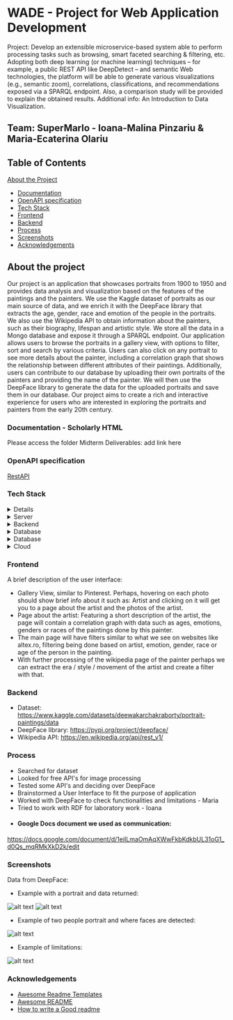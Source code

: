 # WADE - Project for Web Application Development
Project: 
Develop an extensible microservice-based system able to perform processing tasks such as browsing, smart faceted searching & filtering, etc. Adopting both deep learning (or machine learning) techniques – for example, a public REST API like DeepDetect – and semantic Web technologies, the platform will be able to generate various visualizations (e.g., semantic zoom), correlations, classifications, and recommendations exposed via a SPARQL endpoint. Also, a comparison study will be provided to explain the obtained results. Additional info: An Introduction to Data Visualization.
## Team: SuperMarIo - Ioana-Malina Pinzariu & Maria-Ecaterina Olariu

## Table of Contents
[About the Project](#about-the-project)
  * [Documentation](#documentation)
  * [OpenAPI specification](#openapi-specification)
  * [Tech Stack](#tech-stack)
  * [Frontend](#frontend)
  * [Backend](#backend)
  * [Process](#process)
  * [Screenshots](#screenshots)
  * [Acknowledgements](#acknowledgements)


## About the project

Our project is an application that showcases portraits from 1900 to 1950 and provides data analysis and visualization based on the features of the paintings and the painters. We use the Kaggle dataset of portraits as our main source of data, and we enrich it with the DeepFace library that extracts the age, gender, race and emotion of the people in the portraits. We also use the Wikipedia API to obtain information about the painters, such as their biography, lifespan and artistic style. We store all the data in a Mongo database and expose it through a SPARQL endpoint. Our application allows users to browse the portraits in a gallery view, with options to filter, sort and search by various criteria. Users can also click on any portrait to see more details about the painter, including a correlation graph that shows the relationship between different attributes of their paintings. Additionally, users can contribute to our database by uploading their own portraits of the painters and providing the name of the painter. We will then use the DeepFace library to generate the data for the uploaded portraits and save them in our database. Our project aims to create a rich and interactive experience for users who are interested in exploring the portraits and painters from the early 20th century.

### Documentation - Scholarly HTML
Please access the folder Midterm Deliverables:
add link here

### OpenAPI specification

<a href="https://app.swaggerhub.com/apis/IOANAMALINA629/ImpWAPI/1">RestAPI<a>

### Tech Stack

<details>
  <summary>Client</summary>
  <ul>
    <li><a href="https://www.typescriptlang.org/">Typescript</a></li>
  </ul>
</details>

<details>
  <summary>Server</summary>
  <ul>
    <li><a href="https://www.typescriptlang.org/">Typescript</a></li>
  </ul>
</details>

<details>
  <summary>Backend</summary>
  <ul>
    <li><a href="https://dotnet.microsoft.com/en-us/">.NET</a></li>
    <li><a href="https://flask.palletsprojects.com/en/3.0.x/">Flask</a></li>
  </ul>
</details>

<details>
<summary>Database</summary>
  <ul>
    <li><a href="https://www.mongodb.com/">MongoDB</a></li>
  </ul>
</details>

<details>
<summary>Database</summary>
  <ul>
    <li><a href="https://www.youtube.com/watch?v=3-GllXJk0z0">Demo</a></li>
  </ul>
</details>

<details>
<summary>Cloud</summary>
  <ul>
    <li><a href="">TBA</a></li>
  </ul>
</details>


### Frontend
A brief description of the user interface:

- Gallery View, similar to Pinterest. Perhaps, hovering on each photo should show brief info about it such as: Artist and clicking on it will get you to a page about the artist and the photos of the artist. 
- Page about the artist: Featuring a short description of the artist, the page will contain a correlation graph with data such as ages, emotions, genders or races of the paintings done by this painter. 
- The main page will have filters similar to what we see on websites like altex.ro, filtering being done based on artist, emotion, gender, race or age of the person in the painting.
- With further processing of the wikipedia page of the painter perhaps we can extract the era / style / movement of the artist and create a filter with that.


### Backend
- Dataset: https://www.kaggle.com/datasets/deewakarchakraborty/portrait-paintings/data
- DeepFace library: https://pypi.org/project/deepface/
- Wikipedia API: https://en.wikipedia.org/api/rest_v1/ 

### Process
- Searched for dataset
- Looked for free API's for image processing
- Tested some API's and deciding over DeepFace
- Brainstormed a User Interface to fit the purpose of application
- Worked with DeepFace to check functionalities and limitations - Maria
- Tried to work with RDF for laboratory work - Ioana
- #### Google Docs document we used as communication: 
https://docs.google.com/document/d/1eiILmaOmAqXWwFkbKdkbUL31oG1_d0Qs_mqRMkXkD2k/edit

### Screenshots
Data from DeepFace:
- Example with a portrait and data returned:
  
![alt text](https://github.com/mariaecaterinaolariu/WADE/blob/main/images/Zinaida_deepface.png)
![alt text](https://github.com/mariaecaterinaolariu/WADE/blob/main/images/Zinaida_portait.png)
- Example of two people portrait and where faces are detected:
  
![alt text](https://github.com/mariaecaterinaolariu/WADE/blob/main/images/faces.png)
- Example of limitations:
  
![alt text](https://github.com/mariaecaterinaolariu/WADE/blob/main/images/faces_no_detection.png)

### Acknowledgements

 - [Awesome Readme Templates](https://awesomeopensource.com/project/elangosundar/awesome-README-templates)
 - [Awesome README](https://github.com/matiassingers/awesome-readme)
 - [How to write a Good readme](https://bulldogjob.com/news/449-how-to-write-a-good-readme-for-your-github-project)
